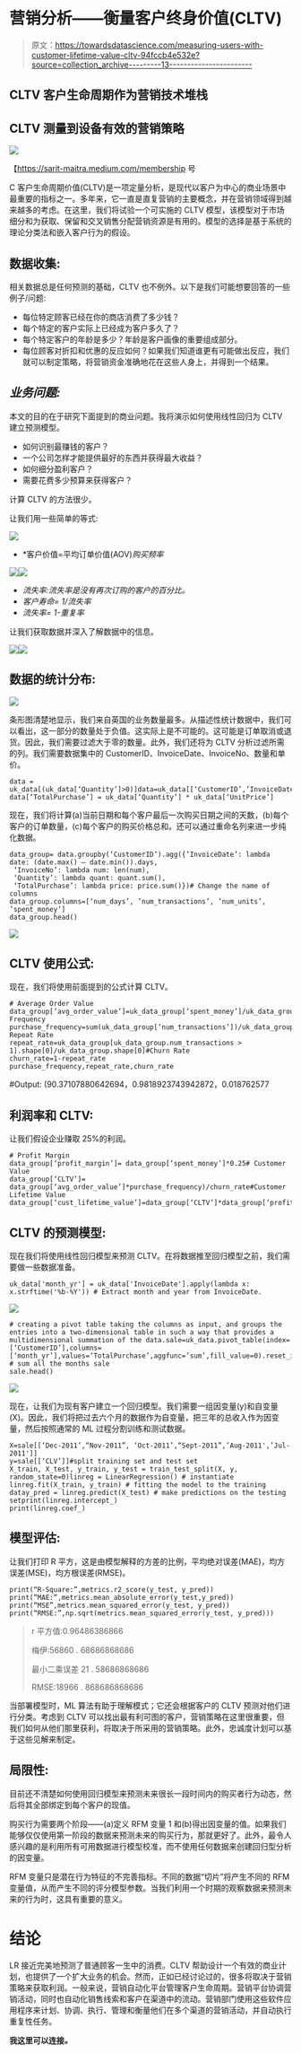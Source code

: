 # 营销分析——衡量客户终身价值(CLTV)

> 原文：<https://towardsdatascience.com/measuring-users-with-customer-lifetime-value-cltv-94fccb4e532e?source=collection_archive---------13----------------------->

## CLTV 客户生命周期作为营销技术堆栈

## **CLTV 测量到设备有效的营销策略**

![](img/699753e246d2cad609cae65ce224155f.png)

【https://sarit-maitra.medium.com/membership 号

C 客户生命周期价值(CLTV)是一项定量分析，是现代以客户为中心的商业场景中最重要的指标之一。多年来，它一直是直复营销的主要概念，并在营销领域得到越来越多的考虑。在这里，我们将试验一个可实施的 CLTV 模型，该模型对于市场细分和为获取、保留和交叉销售分配营销资源是有用的。模型的选择是基于系统的理论分类法和嵌入客户行为的假设。

## 数据收集:

相关数据总是任何预测的基础，CLTV 也不例外。以下是我们可能想要回答的一些例子/问题:

*   每位特定顾客已经在你的商店消费了多少钱？
*   每个特定的客户实际上已经成为客户多久了？
*   每个特定客户的年龄是多少？年龄是客户画像的重要组成部分。
*   每位顾客对折扣和优惠的反应如何？如果我们知道谁更有可能做出反应，我们就可以制定策略，将营销资金准确地花在这些人身上，并得到一个结果。

## *业务问题:*

本文的目的在于研究下面提到的商业问题。我将演示如何使用线性回归为 CLTV 建立预测模型。

*   如何识别最赚钱的客户？
*   一个公司怎样才能提供最好的东西并获得最大收益？
*   如何细分盈利客户？
*   需要花费多少预算来获得客户？

计算 CLTV 的方法很少。

让我们用一些简单的等式:

![](img/88de2b5eaa4ba2bd8e6c5ab88a00018f.png)

*   *客户价值=平均订单价值(AOV)*购买频率*

![](img/6d7bf13788b4d13d76fbd3e22fce743c.png)![](img/e1cb362c2220de1552447a029e7f7b53.png)

*   *流失率:流失率是没有再次订购的客户的百分比。*
*   *客户寿命= 1/流失率*
*   *流失率= 1-重复率*

让我们获取数据并深入了解数据中的信息。

![](img/d3812481859ab2cfbe39151fc56c8fd0.png)![](img/30ecf4e674c41d64a0ca56edd76048e3.png)

## 数据的统计分布:

![](img/67d4ba8233ee3d5ec0b877a1059880ce.png)

条形图清楚地显示，我们来自英国的业务数量最多。从描述性统计数据中，我们可以看出，这一部分的数量处于负值。这实际上是不可能的。这可能是订单取消或退货。因此，我们需要过滤大于零的数量。此外，我们还将为 CLTV 分析过滤所需的列。我们需要数据集中的 CustomerID、InvoiceDate、InvoiceNo、数量和单价。

```
data = uk_data[(uk_data[‘Quantity’]>0)]data=uk_data[[‘CustomerID’,’InvoiceDate’,’InvoiceNo’,’Quantity’,’UnitPrice’]]
data[‘TotalPurchase’] = uk_data[‘Quantity’] * uk_data[‘UnitPrice’]
```

现在，我们将计算(a)当前日期和每个客户最后一次购买日期之间的天数，(b)每个客户的订单数量，(c)每个客户的购买价格总和。还可以通过重命名列来进一步纯化数据。

```
data_group= data.groupby(‘CustomerID’).agg({‘InvoiceDate’: lambda date: (date.max() — date.min()).days,
 ‘InvoiceNo’: lambda num: len(num),
 ‘Quantity’: lambda quant: quant.sum(),
 ‘TotalPurchase’: lambda price: price.sum()})# Change the name of columns
data_group.columns=[‘num_days’, ’num_transactions’, ’num_units’, ’spent_money’]
data_group.head()
```

![](img/d61acff8c5c66ec15e7de1d5d1c36183.png)

## CLTV 使用公式:

现在，我们将使用前面提到的公式计算 CLTV。

```
# Average Order Value
data_group[‘avg_order_value’]=uk_data_group[‘spent_money’]/uk_data_group[‘num_transactions’]#Purchase Frequency purchase_frequency=sum(uk_data_group[‘num_transactions’])/uk_data_group.shape[0]# Repeat Rate
repeat_rate=uk_data_group[uk_data_group.num_transactions > 1].shape[0]/uk_data_group.shape[0]#Churn Rate
churn_rate=1-repeat_rate
purchase_frequency,repeat_rate,churn_rate
```

#Output: (90.37107880642694，0.9818923743942872，0.018762577

## 利润率和 CLTV:

让我们假设企业赚取 25%的利润。

```
# Profit Margin
data_group[‘profit_margin’]= data_group[‘spent_money’]*0.25# Customer Value
data_group[‘CLTV’]= data_group[‘avg_order_value’]*purchase_frequency)/churn_rate#Customer Lifetime Value
data_group[‘cust_lifetime_value’]=data_group[‘CLTV’]*data_group[‘profit_margin’]
```

## CLTV 的预测模型:

现在我们将使用线性回归模型来预测 CLTV。在将数据推至回归模型之前，我们需要做一些数据准备。

```
uk_data['month_yr'] = uk_data['InvoiceDate'].apply(lambda x: x.strftime('%b-%Y')) # Extract month and year from InvoiceDate.
```

![](img/a38ab91c3699215045872eb2828dd614.png)

```
# creating a pivot table taking the columns as input, and groups the entries into a two-dimensional table in such a way that provides a multidimensional summation of the data.sale=uk_data.pivot_table(index=[‘CustomerID’],columns=[‘month_yr’],values=’TotalPurchase’,aggfunc=’sum’,fill_value=0).reset_index()sale[‘CLV’]=sale.iloc[:,2:].sum(axis=1) # sum all the months sale
sale.head()
```

![](img/71e894bb8451702d0080eb6f01cc1275.png)

现在，让我们为现有客户建立一个回归模型。我们需要一组因变量(y)和自变量(X)。因此，我们将把过去六个月的数据作为自变量，把三年的总收入作为因变量，然后按照通常的 ML 过程分割训练和测试数据。

```
X=sale[[‘Dec-2011’,“Nov-2011”, ‘Oct-2011’,“Sept-2011”,’Aug-2011',’Jul-2011']]
y=sale[[‘CLV’]]#split training set and test set
X_train, X_test, y_train, y_test = train_test_split(X, y, random_state=0)linreg = LinearRegression() # instantiate
linreg.fit(X_train, y_train) # fitting the model to the training datay_pred = linreg.predict(X_test) # make predictions on the testing setprint(linreg.intercept_)
print(linreg.coef_)
```

## 模型评估:

让我们打印 R 平方，这是由模型解释的方差的比例，平均绝对误差(MAE)，均方误差(MSE)，均方根误差(RMSE)。

```
print(“R-Square:”,metrics.r2_score(y_test, y_pred))
print(“MAE:”,metrics.mean_absolute_error(y_test,y_pred))
print(“MSE”,metrics.mean_squared_error(y_test, y_pred))
print(“RMSE:”,np.sqrt(metrics.mean_squared_error(y_test, y_pred)))
```

> r 平方值:0.96486386866
> 
> 梅伊:56860 . 68686868686
> 
> 最小二乘误差 21 . 58686868686
> 
> RMSE:18966 . 868686868686

当部署模型时，ML 算法有助于理解模式；它还会根据客户的 CLTV 预测对他们进行分类。考虑到 CLTV 可以找出最有利可图的客户，营销策略在这里很重要，但我们如何从他们那里获利，将取决于所采用的营销策略。此外，忠诚度计划可以基于这些见解来制定。

## 局限性:

目前还不清楚如何使用回归模型来预测未来很长一段时间内的购买者行为动态，然后将其全部绑定到每个客户的现值。

购买行为需要两个阶段——(a)定义 RFM 变量 1 和(b)得出因变量的值。如果我们能够仅仅使用第一阶段的数据来预测未来的购买行为，那就更好了。此外，最令人感兴趣的是利用所有可用数据进行模型校准，而不使用任何数据来创建回归型分析的因变量。

RFM 变量只是潜在行为特征的不完善指标。不同的数据“切片”将产生不同的 RFM 变量值，从而产生不同的评分模型参数。当我们利用一个时期的观察数据来预测未来的行为时，这具有重要的意义。

# 结论

LR 接近完美地预测了普通顾客一生中的消费。CLTV 帮助设计一个有效的商业计划，也提供了一个扩大业务的机会。然而，正如已经讨论过的，很多将取决于营销策略来获取利润。一般来说，营销自动化平台管理客户生命周期。营销平台协调营销活动，同时也自动化销售线索和客户在渠道中的流动。营销部门使用这些软件应用程序来计划、协调、执行、管理和衡量他们在多个渠道的营销活动，并自动执行重复性任务。

**我这里可以连接**[](https://www.linkedin.com/in/saritmaitra/)***。***